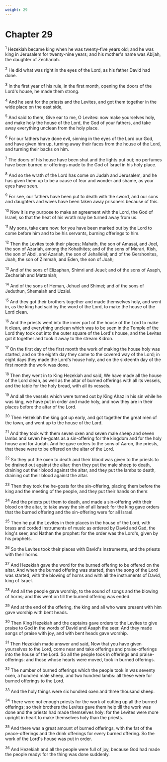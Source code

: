 ```yaml
---
weight: 29
---
```


# Chapter 29

<sup>1</sup> Hezekiah became king when he was twenty-five years old; and he was king in Jerusalem for twenty-nine years; and his mother's name was Abijah, the daughter of Zechariah. 

<sup>2</sup> He did what was right in the eyes of the Lord, as his father David had done. 

<sup>3</sup> In the first year of his rule, in the first month, opening the doors of the Lord's house, he made them strong. 

<sup>4</sup> And he sent for the priests and the Levites, and got them together in the wide place on the east side, 

<sup>5</sup> And said to them, Give ear to me, O Levites: now make yourselves holy, and make holy the house of the Lord, the God of your fathers, and take away everything unclean from the holy place. 

<sup>6</sup> For our fathers have done evil, sinning in the eyes of the Lord our God, and have given him up, turning away their faces from the house of the Lord, and turning their backs on him. 

<sup>7</sup> The doors of his house have been shut and the lights put out; no perfumes have been burned or offerings made to the God of Israel in his holy place. 

<sup>8</sup> And so the wrath of the Lord has come on Judah and Jerusalem, and he has given them up to be a cause of fear and wonder and shame, as your eyes have seen. 

<sup>9</sup> For see, our fathers have been put to death with the sword, and our sons and daughters and wives have been taken away prisoners because of this. 

<sup>10</sup> Now it is my purpose to make an agreement with the Lord, the God of Israel, so that the heat of his wrath may be turned away from us. 

<sup>11</sup> My sons, take care now: for you have been marked out by the Lord to come before him and to be his servants, burning offerings to him. 

<sup>12</sup> Then the Levites took their places; Mahath, the son of Amasai, and Joel, the son of Azariah, among the Kohathites; and of the sons of Merari, Kish, the son of Abdi, and Azariah, the son of Jehallelel; and of the Gershonites, Joah, the son of Zimmah, and Eden, the son of Joah; 

<sup>13</sup> And of the sons of Elizaphan, Shimri and Jeuel; and of the sons of Asaph, Zechariah and Mattaniah; 

<sup>14</sup> And of the sons of Heman, Jehuel and Shimei; and of the sons of Jeduthun, Shemaiah and Uzziel. 

<sup>15</sup> And they got their brothers together and made themselves holy, and went in, as the king had said by the word of the Lord, to make the house of the Lord clean. 

<sup>16</sup> And the priests went into the inner part of the house of the Lord to make it clean, and everything unclean which was to be seen in the Temple of the Lord they took out into the outer square of the Lord's house, and the Levites got it together and took it away to the stream Kidron. 

<sup>17</sup> On the first day of the first month the work of making the house holy was started, and on the eighth day they came to the covered way of the Lord; in eight days they made the Lord's house holy, and on the sixteenth day of the first month the work was done. 

<sup>18</sup> Then they went in to King Hezekiah and said, We have made all the house of the Lord clean, as well as the altar of burned offerings with all its vessels, and the table for the holy bread, with all its vessels. 

<sup>19</sup> And all the vessels which were turned out by King Ahaz in his sin while he was king, we have put in order and made holy, and now they are in their places before the altar of the Lord. 

<sup>20</sup> Then Hezekiah the king got up early, and got together the great men of the town, and went up to the house of the Lord. 

<sup>21</sup> And they took with them seven oxen and seven male sheep and seven lambs and seven he-goats as a sin-offering for the kingdom and for the holy house and for Judah. And he gave orders to the sons of Aaron, the priests, that these were to be offered on the altar of the Lord. 

<sup>22</sup> So they put the oxen to death and their blood was given to the priests to be drained out against the altar; then they put the male sheep to death, draining out their blood against the altar, and they put the lambs to death, draining out their blood against the altar. 

<sup>23</sup> Then they took the he-goats for the sin-offering, placing them before the king and the meeting of the people, and they put their hands on them: 

<sup>24</sup> And the priests put them to death, and made a sin-offering with their blood on the altar, to take away the sin of all Israel: for the king gave orders that the burned offering and the sin-offering were for all Israel. 

<sup>25</sup> Then he put the Levites in their places in the house of the Lord, with brass and corded instruments of music as ordered by David and Gad, the king's seer, and Nathan the prophet: for the order was the Lord's, given by his prophets. 

<sup>26</sup> So the Levites took their places with David's instruments, and the priests with their horns. 

<sup>27</sup> And Hezekiah gave the word for the burned offering to be offered on the altar. And when the burned offering was started, then the song of the Lord was started, with the blowing of horns and with all the instruments of David, king of Israel. 

<sup>28</sup> And all the people gave worship, to the sound of songs and the blowing of horns; and this went on till the burned offering was ended. 

<sup>29</sup> And at the end of the offering, the king and all who were present with him gave worship with bent heads. 

<sup>30</sup> Then King Hezekiah and the captains gave orders to the Levites to give praise to God in the words of David and Asaph the seer. And they made songs of praise with joy, and with bent heads gave worship. 

<sup>31</sup> Then Hezekiah made answer and said, Now that you have given yourselves to the Lord, come near and take offerings and praise-offerings into the house of the Lord. So all the people took in offerings and praise-offerings: and those whose hearts were moved, took in burned offerings. 

<sup>32</sup> The number of burned offerings which the people took in was seventy oxen, a hundred male sheep, and two hundred lambs: all these were for burned offerings to the Lord. 

<sup>33</sup> And the holy things were six hundred oxen and three thousand sheep. 

<sup>34</sup> There were not enough priests for the work of cutting up all the burned offerings; so their brothers the Levites gave them help till the work was done and the priests had made themselves holy: for the Levites were more upright in heart to make themselves holy than the priests. 

<sup>35</sup> And there was a great amount of burned offerings, with the fat of the peace-offerings and the drink offerings for every burned offering. So the work of the Lord's house was put in order. 

<sup>36</sup> And Hezekiah and all the people were full of joy, because God had made the people ready: for the thing was done suddenly. 


